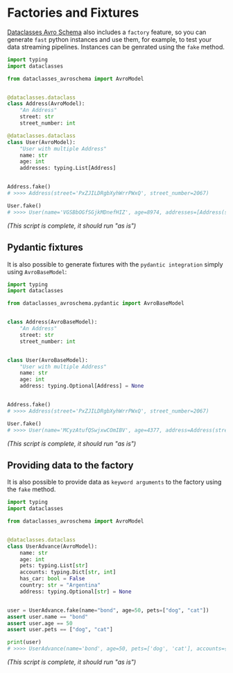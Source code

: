 # Factories and Fixtures

[Dataclasses Avro Schema](https://github.com/marcosschroh/dataclasses-avroschema) also includes a `factory` feature, so you can generate `fast` python instances and use them, for example, to test your data streaming pipelines. Instances can be genrated using the `fake` method.

```python title="Basic usage"
import typing
import dataclasses

from dataclasses_avroschema import AvroModel


@dataclasses.dataclass
class Address(AvroModel):
    "An Address"
    street: str
    street_number: int

@dataclasses.dataclass
class User(AvroModel):
    "User with multiple Address"
    name: str
    age: int
    addresses: typing.List[Address]


Address.fake()
# >>>> Address(street='PxZJILDRgbXyhWrrPWxQ', street_number=2067)

User.fake()
# >>>> User(name='VGSBbOGfSGjkMDnefHIZ', age=8974, addresses=[Address(street='vNpPYgesiHUwwzGcmMiS', street_number=4790)])
```

*(This script is complete, it should run "as is")*

## Pydantic fixtures

It is also possible to generate fixtures with the `pydantic integration` simply using `AvroBaseModel`:

```python
import typing
import dataclasses

from dataclasses_avroschema.pydantic import AvroBaseModel


class Address(AvroBaseModel):
    "An Address"
    street: str
    street_number: int


class User(AvroBaseModel):
    "User with multiple Address"
    name: str
    age: int
    address: typing.Optional[Address] = None


Address.fake()
# >>>> Address(street='PxZJILDRgbXyhWrrPWxQ', street_number=2067)

User.fake()
# >>>> User(name='MCyzAtufQSwjxwCOmIBV', age=4377, address=Address(street='fUQfMHpvxsfmBDcaWJxb', street_number=722))
```

*(This script is complete, it should run "as is")*

## Providing data to the factory

It is also possible to provide data as `keyword arguments` to the factory using the `fake` method.

```python
import typing
import dataclasses

from dataclasses_avroschema import AvroModel


@dataclasses.dataclass
class UserAdvance(AvroModel):
    name: str
    age: int
    pets: typing.List[str]
    accounts: typing.Dict[str, int]
    has_car: bool = False
    country: str = "Argentina"
    address: typing.Optional[str] = None


user = UserAdvance.fake(name="bond", age=50, pets=["dog", "cat"])
assert user.name == "bond"
assert user.age == 50
assert user.pets == ["dog", "cat"]

print(user)
# >>>> UserAdvance(name='bond', age=50, pets=['dog', 'cat'], accounts={'uVITaqdTStKhsdHFqIdM': 4201}, has_car=True, country='cirJWyuMaXoBqEmxbdML', address='qGhXKxAFfIxzAMZdkhrk')
```

*(This script is complete, it should run "as is")*
